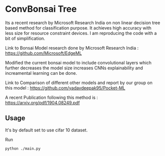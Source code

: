 # ConvBonsai Tree


Its a recent research by Microsoft Research India on non linear decision tree based method for classification purpose. It achieves high accuracy with less size for resource constraint devices. I am reproducing the code with a bit of simplification.


Link to Bonsai Model research done by Microsoft Research India : https://github.com/Microsoft/EdgeML

Modified the current bonsai model to include convolutional layers which further decreases the model size increases CNNs explainability and increamental learning can be done. 

Link to Comparison of different other models and report by our group on this model : https://github.com/yadavdeepak95/Pocket-ML


A recent Publication following this method is : https://arxiv.org/pdf/1904.08249.pdf



## Usage 

It's by default set to use cifar 10 dataset.

Run

```
python ./main.py
```
